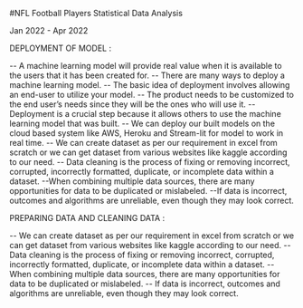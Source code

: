 #NFL Football Players Statistical Data Analysis

Jan 2022 - Apr 2022

DEPLOYMENT OF MODEL :

  -- A machine learning model will provide real value when it is available to the users that it has been created for.
  -- There are many ways to deploy a machine learning model.
  -- The basic idea of deployment involves allowing an end-user to utilize your model.
  -- The product needs to be customized to the end user’s needs since they will be the ones who will use it.
  -- Deployment is a crucial step because it allows others to use the machine learning model that was built.
  -- We can deploy our built models on the cloud based system like AWS, Heroku and Stream-lit for model to work in real time.
  -- We can create dataset as per our requirement in excel from scratch or we can get dataset from various websites like kaggle according to our need.
  -- Data cleaning is the process of fixing or removing incorrect, corrupted, incorrectly formatted, duplicate, or incomplete data within a dataset.
  --When combining multiple data sources, there are many opportunities for data to be duplicated or mislabeled.
  --If data is incorrect, outcomes and algorithms are unreliable, even though they may look correct.


PREPARING DATA AND CLEANING DATA :

  -- We can create dataset as per our requirement in excel from scratch or we can get dataset from various websites like kaggle according to our need.
  -- Data cleaning is the process of fixing or removing incorrect, corrupted, incorrectly formatted, duplicate, or incomplete data within a dataset.
  -- When combining multiple data sources, there are many opportunities for data to be duplicated or mislabeled.
  -- If data is incorrect, outcomes and algorithms are unreliable, even though they may look correct.
